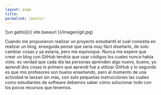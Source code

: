 ```yaml
---
layout: page
title: 
permalink: /posts/
---
```

 
![un gatito]({{ site.baseurl }}/imagen/git.jpg)

 
 Cuando me propusieron realizar un proyecto estudiantil el cual consistía en realizar un blog, enseguida pensé que sería muy fácil diseñarlo, de solo cambiar cosas y ya estaría, pero me equivoque. 
 Nunca me espere que crear un blog con GitHub tendría que usar códigos los cuales nunca había visto.
 es verdad que cada día las personas aprenden algo nuevo, bueno, yo aprendí dos cosas
 lo primero que aprendí fue a utilizar GitHub y lo segundo es que mis profesores son bueno enseñando, pero al momento de una actividad te lanzan sin más, con solo pequeñas 
 instrucciones las cuales como estudiantes de software debemos saber cómo solucionar todo con los pocos recursos que tenemos.  

